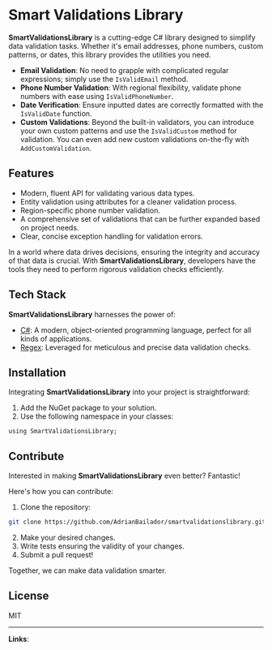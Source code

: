 # Smart Validations Library

**SmartValidationsLibrary** is a cutting-edge C# library designed to simplify data validation tasks. Whether it's email addresses, phone numbers, custom patterns, or dates, this library provides the utilities you need.

- **Email Validation**: No need to grapple with complicated regular expressions; simply use the `IsValidEmail` method.
- **Phone Number Validation**: With regional flexibility, validate phone numbers with ease using `IsValidPhoneNumber`.
- **Date Verification**: Ensure inputted dates are correctly formatted with the `IsValidDate` function.
- **Custom Validations**: Beyond the built-in validators, you can introduce your own custom patterns and use the `IsValidCustom` method for validation. You can even add new custom validations on-the-fly with `AddCustomValidation`.

## Features

- Modern, fluent API for validating various data types.
- Entity validation using attributes for a cleaner validation process.
- Region-specific phone number validation.
- A comprehensive set of validations that can be further expanded based on project needs.
- Clear, concise exception handling for validation errors.

In a world where data drives decisions, ensuring the integrity and accuracy of that data is crucial. With **SmartValidationsLibrary**, developers have the tools they need to perform rigorous validation checks efficiently.

## Tech Stack

**SmartValidationsLibrary** harnesses the power of:

- [C#]: A modern, object-oriented programming language, perfect for all kinds of applications.
- [Regex]: Leveraged for meticulous and precise data validation checks.

## Installation

Integrating **SmartValidationsLibrary** into your project is straightforward:

1. Add the NuGet package to your solution.
2. Use the following namespace in your classes:

```
using SmartValidationsLibrary;
```

## Contribute

Interested in making **SmartValidationsLibrary** even better? Fantastic!

Here's how you can contribute:

1. Clone the repository:

```bash
git clone https://github.com/AdrianBailador/smartvalidationslibrary.git
```

2. Make your desired changes.
3. Write tests ensuring the validity of your changes.
4. Submit a pull request!

Together, we can make data validation smarter.

## License

MIT

---

**Links**:

[SmartValidationsLibrary]: https://github.com/AdrianBailador/smartvalidationslibrary 
[C#]: https://docs.microsoft.com/en-us/dotnet/csharp/
[Regex]: https://docs.microsoft.com/en-us/dotnet/standard/base-types/regular-expressions

